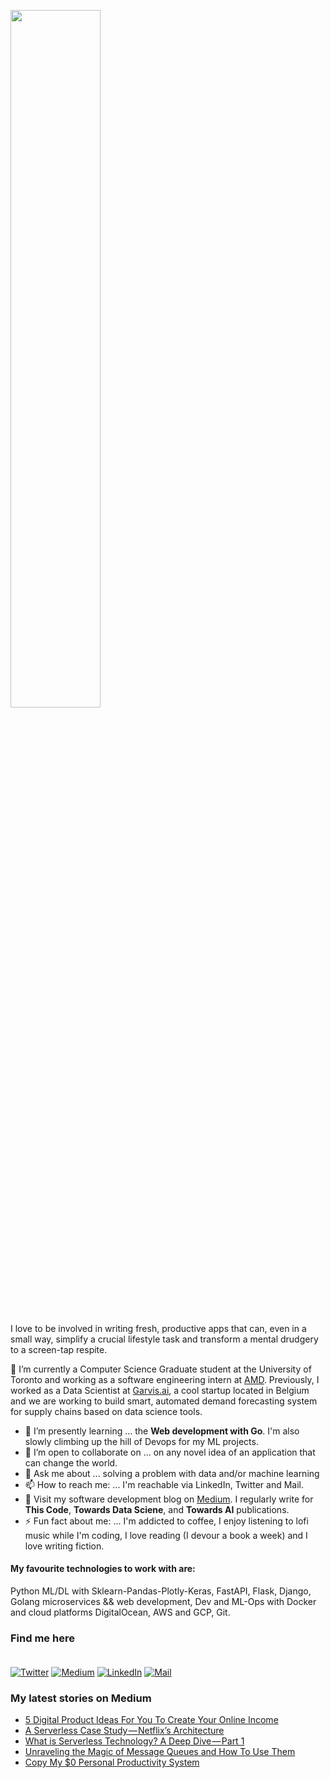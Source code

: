<p  align="left" > <img width=53.5%  src="https://user-images.githubusercontent.com/34805906/94922526-0481e200-04d8-11eb-9300-e42c9bfea9f8.png"></p> 

I love to be involved in writing fresh, productive apps that can, even in a small way, simplify a crucial lifestyle task and transform a mental drudgery to a screen-tap respite.  

🔭 I’m currently a Computer Science Graduate student at the University of Toronto and working as a software engineering intern at [AMD](https://amd.com). Previously, I worked as a Data Scientist at [Garvis.ai](https://www.garvis.ai/), a cool startup located in Belgium and we are working to build smart, automated demand forecasting system for supply chains based on data science tools.

- 🌱 I’m presently learning ... the **Web development with Go**. I'm also slowly climbing up the hill of Devops for my ML projects. 
- 👯 I’m open to collaborate on ... on any novel idea of an application that can change the world.
- 💬 Ask me about ... solving a problem with data and/or machine learning
- 📫 How to reach me: ... I'm reachable via LinkedIn, Twitter and Mail.
- :book: Visit my software development blog on [Medium](https://medium.com/@ipom). I regularly write for **This Code**, **Towards Data Sciene**, and **Towards AI** publications. 
- ⚡ Fun fact about me: ... I'm addicted to coffee, I enjoy listening to lofi music while I'm coding, I love reading (I devour a book a week) and I love writing fiction. 

#### My favourite technologies to work with are:
Python ML/DL with Sklearn-Pandas-Plotly-Keras, FastAPI, Flask, Django, Golang microservices && web development, Dev and ML-Ops with Docker and cloud platforms DigitalOcean, AWS and GCP, Git. 


### Find me here <br><br>
<a href="https://twitter.com/intent/follow?screen_name=csandyash&tw_p=followbutton" target="_blank"><img alt="Twitter" src="https://img.shields.io/badge/twitter-%231DA1F2.svg?&style=for-the-badge&logo=twitter&logoColor=white" /></a>
<a href="https://medium.com/@ipom" target="_blank"><img alt="Medium" src="https://img.shields.io/badge/medium-%2312100E.svg?&style=for-the-badge&logo=medium&logoColor=white" /></a>
<a href="https://www.linkedin.com/in/yashprakash13" target="_blank"><img alt="LinkedIn" src="https://img.shields.io/badge/linkedin-%230077B5.svg?&style=for-the-badge&logo=linkedin&logoColor=white" /></a>
<a href="mailto:yash@yashprakash.com" target="_blank"><img alt="Mail" src="https://img.shields.io/badge/Gmail-D14836?style=for-the-badge&logo=gmail&logoColor=white"/></a>


 ### My latest stories on Medium
 - [5 Digital Product Ideas For You To Create Your Online Income](https://medium.com/illumination/5-digital-product-ideas-for-you-to-create-your-online-income-92ab2be77bc?source=rss-9ba949960063------2)
 - [A Serverless Case Study — Netflix’s Architecture](https://levelup.gitconnected.com/a-serverless-case-study-netflixs-architecture-e0742b478cbd?source=rss-9ba949960063------2)
 - [What is Serverless Technology? A Deep Dive — Part 1](https://levelup.gitconnected.com/what-is-serverless-technology-a-deep-dive-part-1-70abe7dc5dd9?source=rss-9ba949960063------2)
 - [Unraveling the Magic of Message Queues and How To Use Them](https://medium.com/geekculture/unraveling-the-magic-of-message-queues-and-how-to-use-them-be31e3020fba?source=rss-9ba949960063------2)
 - [Copy My $0 Personal Productivity System](https://medium.com/illumination/copy-my-0-personal-productivity-system-ce40ad699c30?source=rss-9ba949960063------2)